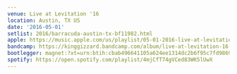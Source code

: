 ```yaml
---
venue: Live at Levitation '16
location: Austin, TX US
date: '2016-05-01'
setlist: 2016/barracuda-austin-tx-bf11982.html
apple: https://music.apple.com/us/playlist/05-01-2016-live-at-levitation-16/pl.u-KVXBD4VC9042qX
bandcamp: https://kinggizzard.bandcamp.com/album/live-at-levitation-16
bootlegger: magnet:?xt=urn:btih:cbab496641105a624ee1314dc2b6f95c7fd98697&dn=King%20Gizzard%20%26%20The%20Lizard%20Wizard%20-%20Live%20At%20Levitation%20%2716&tr=http%3A%2F%2Fp4p.arenabg.com%3A1337%2Fannounce&tr=udp%3A%2F%2Ftracker.opentrackr.org%3A1337%2Fannounce&tr=udp%3A%2F%2F9.rarbg.com%3A2810%2Fannounce&tr=udp%3A%2F%2Fexodus.desync.com%3A6969%2Fannounce&tr=udp%3A%2F%2Fwww.torrent.eu.org%3A451%2Fannounce&tr=udp%3A%2F%2Ftracker.torrent.eu.org%3A451%2Fannounce&tr=udp%3A%2F%2Ftracker.openbittorrent.com%3A6969%2Fannounce&tr=udp%3A%2F%2Fretracker.lanta-net.ru%3A2710%2Fannounce&tr=udp%3A%2F%2Fopen.stealth.si%3A80%2Fannounce
spotify: https://open.spotify.com/playlist/4mjCfT74gVCed83WK5lUwX
---
```

